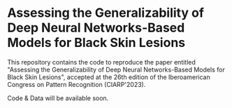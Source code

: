 # Assessing the Generalizability of Deep Neural Networks-Based Models for Black Skin Lesions

This repository contains the code to reproduce the paper entitled "Assessing the Generalizability of Deep Neural Networks-Based Models for Black Skin Lesions", accepted at the 26th edition of the Iberoamerican Congress on Pattern Recognition (CIARP'2023).

Code & Data will be available soon.